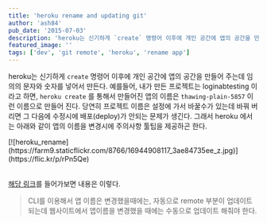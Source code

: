 ```yaml
---
title: 'heroku rename and updating git'
author: 'ash84'
pub_date: '2015-07-03'
description: 'heroku는 신기하게 `create` 명령어 이후에 개인 공간에 앱의 공간을 만들어 주는데 임의의 문자와 숫자를 넣어서 만든다. 예를들어, 내가 만든 프로젝트는 loginabtesting 이라고 하면, `heroku create` 를 통해서 만들어진 앱의 이름은 `thawing-plain-5857` 이런 이름으로 만들어 진다. 당연히 프로젝트 이름은 설정에 가서 바꿀수가 있는데 바꿔 버리면 그 다음에 수정시에 배포(deploy)가 안되는 문제가 생긴다. 그래서 heroku 에서는 아래와 같이 앱의 이름을 변경시에 주의사항 툴팁을'
featured_image: ''
tags: ['dev', 'git remote', 'heroku', 'rename app']
---
```



heroku는 신기하게 `create` 명령어 이후에 개인 공간에 앱의 공간을 만들어 주는데 임의의 문자와 숫자를 넣어서 만든다. 예를들어, 내가 만든 프로젝트는 loginabtesting 이라고 하면, `heroku create` 를 통해서 만들어진 앱의 이름은 `thawing-plain-5857` 이런 이름으로 만들어 진다. 당연히 프로젝트 이름은 설정에 가서 바꿀수가 있는데 바꿔 버리면 그 다음에 수정시에 배포(deploy)가 안되는 문제가 생긴다. 그래서 heroku 에서는 아래와 같이 앱의 이름을 변경시에 주의사항 툴팁을 제공하곤 한다.

<div class="jetpack-video-wrapper">[![heroku_rename](https://farm9.staticflickr.com/8766/16944908117_3ae84735ee_z.jpg)](https://flic.kr/p/rPn5Qe)</div> 

[해당 링크](https://devcenter.heroku.com/articles/renaming-apps#updating-git-remotes)를 들어가보면 내용은 이렇다.

> CLI를 이용해서 앱 이름은 변경했을때에는, 자동으로 remote 부분이 업데이트 되는데 웹사이트에서 앱이름을 변경했을 때에는 수동으로 업데이트 해줘야 한다.

<script src="https://gist.github.com/AhnSeongHyun/7119c1d509815ccae037.js"></script>



